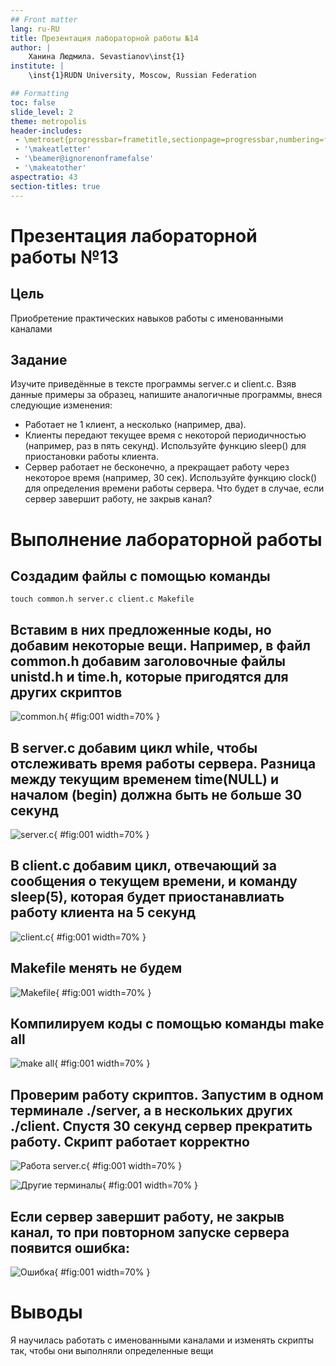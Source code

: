 ```yaml
---
## Front matter
lang: ru-RU
title: Презентация лабораторной работы №14
author: |
	Ханина Людмила. Sevastianov\inst{1}
institute: |
	\inst{1}RUDN University, Moscow, Russian Federation

## Formatting
toc: false
slide_level: 2
theme: metropolis
header-includes: 
 - \metroset{progressbar=frametitle,sectionpage=progressbar,numbering=fraction}
 - '\makeatletter'
 - '\beamer@ignorenonframefalse'
 - '\makeatother'
aspectratio: 43
section-titles: true
---
```


# Презентация лабораторной работы №13

## Цель

Приобретение практических навыков работы с именованными каналами

## Задание

Изучите приведённые в тексте программы server.c и client.c. Взяв данные примеры за образец, напишите аналогичные программы, внеся следующие изменения:
* Работает не 1 клиент, а несколько (например, два).
* Клиенты передают текущее время с некоторой периодичностью (например, раз в пять
секунд). Используйте функцию sleep() для приостановки работы клиента.
* Сервер работает не бесконечно, а прекращает работу через некоторое время (например, 30 сек). Используйте функцию clock() для определения времени работы сервера.
Что будет в случае, если сервер завершит работу, не закрыв канал?

# Выполнение лабораторной работы

## Создадим файлы с помощью команды
```
touch common.h server.c client.c Makefile
```

## Вставим в них предложенные коды, но добавим некоторые вещи. Например, в файл common.h добавим заголовочные файлы unistd.h и time.h, которые пригодятся для других скриптов

![common.h](image/common.png){ #fig:001 width=70% }

## В server.c добавим цикл while, чтобы отслеживать время работы сервера. Разница между текущим временем time(NULL) и началом (begin) должна быть не больше 30 секунд 

![server.c](image/server.png){ #fig:001 width=70% }

## В client.c добавим цикл, отвечающий за сообщения о текущем времени, и команду sleep(5), которая будет приостанавлиать работу клиента на 5 секунд

![client.c](image/client.png){ #fig:001 width=70% }

## Makefile менять не будем

![Makefile](image/Makefile.png){ #fig:001 width=70% }

## Компилируем коды с помощью команды make all

![make all](image/make.png){ #fig:001 width=70% }

## Проверим работу скриптов. Запустим в одном терминале ./server, а в нескольких других ./client. Спустя 30 секунд сервер прекратить работу. Скрипт работает корректно

![Работа server.c](image/1.1.png){ #fig:001 width=70% }

![Другие терминалы](image/1.2.png){ #fig:001 width=70% }

## Если сервер завершит работу, не закрыв канал, то при повторном запуске сервера появится ошибка: 

![Ошибка](image/3.png){ #fig:001 width=70% }

# Выводы

Я научилась работать с именованными каналами и изменять скрипты так, чтобы они выполняли определенные вещи
